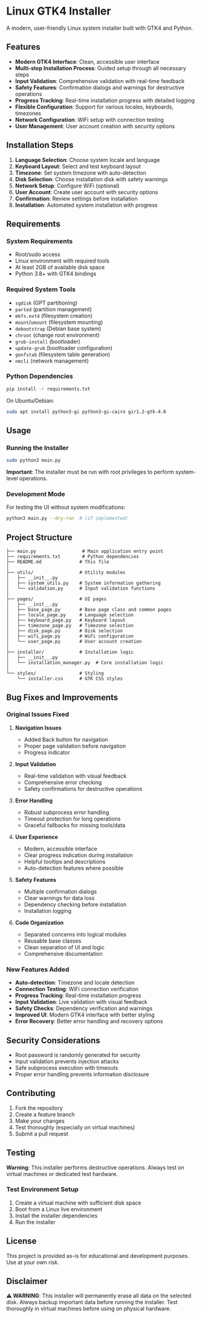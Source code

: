 # Linux GTK4 Installer

A modern, user-friendly Linux system installer built with GTK4 and Python.

## Features

- **Modern GTK4 Interface**: Clean, accessible user interface
- **Multi-step Installation Process**: Guided setup through all necessary steps
- **Input Validation**: Comprehensive validation with real-time feedback
- **Safety Features**: Confirmation dialogs and warnings for destructive operations
- **Progress Tracking**: Real-time installation progress with detailed logging
- **Flexible Configuration**: Support for various locales, keyboards, timezones
- **Network Configuration**: WiFi setup with connection testing
- **User Management**: User account creation with security options

## Installation Steps

1. **Language Selection**: Choose system locale and language
2. **Keyboard Layout**: Select and test keyboard layout
3. **Timezone**: Set system timezone with auto-detection
4. **Disk Selection**: Choose installation disk with safety warnings
5. **Network Setup**: Configure WiFi (optional)
6. **User Account**: Create user account with security options
7. **Confirmation**: Review settings before installation
8. **Installation**: Automated system installation with progress

## Requirements

### System Requirements
- Root/sudo access
- Linux environment with required tools
- At least 2GB of available disk space
- Python 3.8+ with GTK4 bindings

### Required System Tools
- `sgdisk` (GPT partitioning)
- `parted` (partition management)
- `mkfs.ext4` (filesystem creation)
- `mount`/`umount` (filesystem mounting)
- `debootstrap` (Debian base system)
- `chroot` (change root environment)
- `grub-install` (bootloader)
- `update-grub` (bootloader configuration)
- `genfstab` (filesystem table generation)
- `nmcli` (network management)

### Python Dependencies
```bash
pip install -r requirements.txt
```

On Ubuntu/Debian:
```bash
sudo apt install python3-gi python3-gi-cairo gir1.2-gtk-4.0
```

## Usage

### Running the Installer
```bash
sudo python3 main.py
```

**Important**: The installer must be run with root privileges to perform system-level operations.

### Development Mode
For testing the UI without system modifications:
```bash
python3 main.py --dry-run  # (if implemented)
```

## Project Structure

```
├── main.py                 # Main application entry point
├── requirements.txt        # Python dependencies
├── README.md              # This file
│
├── utils/                 # Utility modules
│   ├── __init__.py
│   ├── system_utils.py    # System information gathering
│   └── validation.py      # Input validation functions
│
├── pages/                 # UI pages
│   ├── __init__.py
│   ├── base_page.py       # Base page class and common pages
│   ├── locale_page.py     # Language selection
│   ├── keyboard_page.py   # Keyboard layout
│   ├── timezone_page.py   # Timezone selection
│   ├── disk_page.py       # Disk selection
│   ├── wifi_page.py       # WiFi configuration
│   └── user_page.py       # User account creation
│
├── installer/             # Installation logic
│   ├── __init__.py
│   └── installation_manager.py  # Core installation logic
│
└── styles/                # Styling
    └── installer.css      # GTK CSS styles
```

## Bug Fixes and Improvements

### Original Issues Fixed

1. **Navigation Issues**
   - Added Back button for navigation
   - Proper page validation before navigation
   - Progress indicator

2. **Input Validation**
   - Real-time validation with visual feedback
   - Comprehensive error checking
   - Safety confirmations for destructive operations

3. **Error Handling**
   - Robust subprocess error handling
   - Timeout protection for long operations
   - Graceful fallbacks for missing tools/data

4. **User Experience**
   - Modern, accessible interface
   - Clear progress indication during installation
   - Helpful tooltips and descriptions
   - Auto-detection features where possible

5. **Safety Features**
   - Multiple confirmation dialogs
   - Clear warnings for data loss
   - Dependency checking before installation
   - Installation logging

6. **Code Organization**
   - Separated concerns into logical modules
   - Reusable base classes
   - Clean separation of UI and logic
   - Comprehensive documentation

### New Features Added

- **Auto-detection**: Timezone and locale detection
- **Connection Testing**: WiFi connection verification
- **Progress Tracking**: Real-time installation progress
- **Input Validation**: Live validation with visual feedback
- **Safety Checks**: Dependency verification and warnings
- **Improved UI**: Modern GTK4 interface with better styling
- **Error Recovery**: Better error handling and recovery options

## Security Considerations

- Root password is randomly generated for security
- Input validation prevents injection attacks
- Safe subprocess execution with timeouts
- Proper error handling prevents information disclosure

## Contributing

1. Fork the repository
2. Create a feature branch
3. Make your changes
4. Test thoroughly (especially on virtual machines)
5. Submit a pull request

## Testing

**Warning**: This installer performs destructive operations. Always test on virtual machines or dedicated test hardware.

### Test Environment Setup
1. Create a virtual machine with sufficient disk space
2. Boot from a Linux live environment
3. Install the installer dependencies
4. Run the installer

## License

This project is provided as-is for educational and development purposes. Use at your own risk.

## Disclaimer

**⚠️ WARNING**: This installer will permanently erase all data on the selected disk. Always backup important data before running the installer. Test thoroughly in virtual machines before using on physical hardware.
